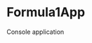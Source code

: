 # Formula1App
Console application                    












































































